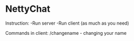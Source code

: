 # NettyChat

Instruction:
-Run server
-Run client (as much as you need)

Commands in client:
/changename <your name>  - changing your name
